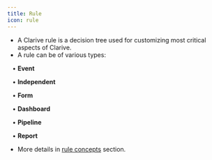 ```yaml
---
title: Rule
icon: rule
---
```

* A Clarive rule is a decision tree used for customizing most critical aspects of Clarive.
* A rule can be of various types: <br />

&nbsp; &nbsp;• **Event** <br />

&nbsp; &nbsp;• **Independent**  <br />

&nbsp; &nbsp;• **Form** <br />

&nbsp; &nbsp;• **Dashboard** <br />

&nbsp; &nbsp;• **Pipeline** <br />

&nbsp; &nbsp;• **Report** <br />

* More details in [rule concepts](Rules/rule-concepts) section.